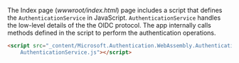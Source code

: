 The Index page (*wwwroot/index.html*) page includes a script that defines the `AuthenticationService` in JavaScript. `AuthenticationService` handles the low-level details of the the OIDC protocol. The app internally calls methods defined in the script to perform the authentication operations.

```html
<script src="_content/Microsoft.Authentication.WebAssembly.Authentication/
    AuthenticationService.js"></script>
```
